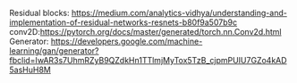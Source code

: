 Residual blocks: https://medium.com/analytics-vidhya/understanding-and-implementation-of-residual-networks-resnets-b80f9a507b9c
conv2D:https://pytorch.org/docs/master/generated/torch.nn.Conv2d.html
Generator: https://developers.google.com/machine-learning/gan/generator?fbclid=IwAR3s7UhmRZyB9QZdkHn1TTlmjMyTox5TzB_cjpmPUIU7GZo4kAD5asHuH8M
